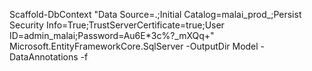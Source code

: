 Scaffold-DbContext "Data Source=.;Initial Catalog=malai_prod_;Persist Security Info=True;TrustServerCertificate=true;User ID=admin_malai;Password=Au6E*3c%?_mXQq+" Microsoft.EntityFrameworkCore.SqlServer -OutputDir Model -DataAnnotations -f 
